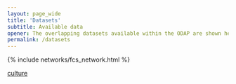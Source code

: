 ```yaml
---
layout: page_wide
title: 'Datasets'
subtitle: Available data
opener: The overlapping datasets available within the ODAP are shown here
permalink: /datasets 
---
```


{% include networks/fcs_network.html %}


<div><a href="documents/culture.docx" >culture</a></div>